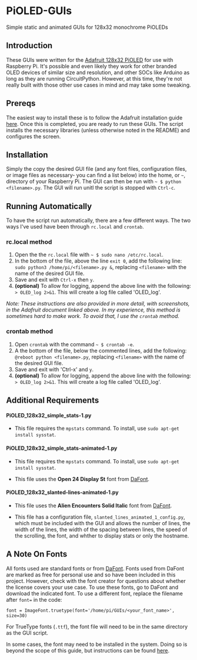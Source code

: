 # PiOLED-GUIs
Simple static and animated GUIs for 128x32 monochrome PiOLEDs

## Introduction

These GUIs were written for the [Adafruit 128x32 PiOLED](https://www.adafruit.com/product/3527) for use with Raspberry Pi. It's possible and even likely they work for other branded OLED devices of similar size and resolution, and other SOCs like Arduino as long as they are running CircuitPython. However, at this time, they're not really built with those other use cases in mind and may take some tweaking. 


## Prereqs

The easiest way to install these is to follow the Adafruit installation guide [here](https://learn.adafruit.com/adafruit-pioled-128x32-mini-oled-for-raspberry-pi/). Once this is completed, you are ready to run these GUIs. The script installs the necessary libraries (unless otherwise noted in the README) and configures the screen.


## Installation

Simply the copy the desired GUI file (and any font files, configuration files, or image files as necessary- you can find a list below) into the home, or `~`, directory of your Raspberry Pi. The GUI can then be run with `~ $ python <filename>.py`. The GUI will run unitl the script is stopped with `Ctrl-c`. 


## Running Automatically

To have the script run automatically, there are a few different ways. The two ways I've used have been through `rc.local` and `crontab`.


### rc.local method

1. Open the the `rc.local` file with `~ $ sudo nano /etc/rc.local`. 
2. In the bottom of the file, above the line `exit 0`, add the following line: `sudo python3 /home/pi/<filename>.py &`, replacing `<filename>` with the name of the desired GUI file.
3. Save and exit with `Ctrl-x` then `y`.
4. **(optional)** To allow for logging, append the above line with the following: `> OLED_log 2>&1`. This will create a log file called 'OLED_log'.

_Note: These instructions are also provided in more detail, with screenshots, in the Adafruit document linked above. In my experience, this method is sometimes hard to make work. To avoid that, I use the `crontab` method._

### crontab method

1. Open `crontab` with the command `~ $ crontab -e`. 
2. A the bottom of the file, below the commented lines, add the following: `@reboot python <filename>.py`, replacing `<filename>` with the name of the desired GUI file.
3. Save and exit with 'Ctrl-x' and `y`. 
4. **(optional)** To allow for logging, append the above line with the following: `> OLED_log 2>&1`. This will create a log file called 'OLED_log'.


## Additional Requirements

#### PiOLED_128x32_simple_stats-1.py

+ This file requires the `mpstats` command. To install, use `sudo apt-get install sysstat`.

#### PiOLED_128x32_simple_stats-animated-1.py

+ This file requires the `mpstats` command. To install, use `sudo apt-get install sysstat`.

+ This file uses the **Open 24 Display St** font from [DaFont](https://www.dafont.com/open-24-display-st.font). 

#### PiOLED_128x32_slanted-lines-animated-1.py

+ This file uses the **Alien Encounters Solid Italic** font from [DaFont](https://www.dafont.com/alien-encounters.font). 

+ This file has a configuration file, `slanted_lines_animated_1_config.py`,  which must be included with the GUI and allows the number of lines, the width of the lines, the width of the spacing between lines, the speed of the scrolling, the font, and whther to display stats or only the hostname. 


## A Note On Fonts
All fonts used are standard fonts or from [DaFont](https://dafont.com). Fonts used from DaFont are marked as free for personal use and so have been included in this project. However, check with the font creator for questions about whether the license covers your use case. To use these fonts, go to DaFont and download the indicated font. To use a different font, replace the filename after `font=` in the code: 

`font = ImageFont.truetype(font='/home/pi/GUIs/<your_font_name>', size=30)`

For TrueType fonts (`.ttf`), the font file will need to be in the same directory as the GUI script. 

In some cases, the font may need to be installed in the system. Doing so is beyond the scope of this guide, but instructions can be found [here](https://www.unixtutorial.org/how-to-install-ttf-fonts-in-linux/).
